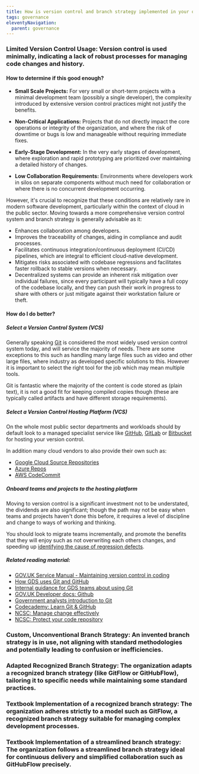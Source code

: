 ```yaml
---
title: How is version control and branch strategy implemented in your organization?
tags: governance
eleventyNavigation:
  parent: governance
---
```


### **Limited Version Control Usage:** Version control is used minimally, indicating a lack of robust processes for managing code changes and history.

#### How to determine if this good enough?

- **Small Scale Projects:** For very small or short-term projects with a minimal development team (possibly a single developer), the complexity introduced by extensive version control practices might not justify the benefits.

- **Non-Critical Applications:** Projects that do not directly impact the core operations or integrity of the organization, and where the risk of downtime or bugs is low and manageable without requiring immediate fixes.

- **Early-Stage Development:** In the very early stages of development, where exploration and rapid prototyping are prioritized over maintaining a detailed history of changes.

- **Low Collaboration Requirements:** Environments where developers work in silos on separate components without much need for collaboration or where there is no concurrent development occurring.

However, it's crucial to recognize that these conditions are relatively rare in modern software development, particularly within the context of cloud in the public sector. Moving towards a more comprehensive version control system and branch strategy is generally advisable as it:

- Enhances collaboration among developers.
- Improves the traceability of changes, aiding in compliance and audit processes.
- Facilitates continuous integration/continuous deployment (CI/CD) pipelines, which are integral to efficient cloud-native development.
- Mitigates risks associated with codebase regressions and facilitates faster rollback to stable versions when necessary.
- Decentralized systems can provide an inherent risk mitigation over individual failures, since every participant will typically have a full copy of the codebase locally, and they can push their work in progress to share with others or just mitigate against their workstation failure or theft.

#### How do I do better?

##### Select a Version Control System (VCS)

Generally speaking [Git](https://git-scm.com/) is considered the most widely used version control system today, and will service the majority of needs. There are some exceptions to this such as handling many large files such as video and other large files, where industry as developed specific solutions to this. However it is important to select the right tool for the job which may mean multiple tools.

Git is fantastic where the majority of the content is code stored as (plain text), it is not a good fit for keeping compiled copies though (these are typically called artifacts and have different storage requirements).

##### Select a Version Control Hosting Platform (VCS)

On the whole most public sector departments and workloads should by default look to a managed specialist service like [GitHub](https://github.com/), [GitLab](https://gitlab.com/) or [Bitbucket](https://bitbucket.org/) for hosting your version control.

In addition many cloud vendors to also provide their own such as:

- [Google Cloud Source Repositories](https://source.cloud.google.com)
- [Azure Repos](https://azure.microsoft.com/en-gb/products/devops/repos)
- [AWS CodeCommit](https://aws.amazon.com/codecommit/)

##### Onboard teams and projects to the hosting platform

Moving to version control is a significant investment not to be understated, the dividends are also significant; though the path may not be easy when teams and projects haven't done this before, it requires a level of discipline and change to ways of working and thinking.

You should look to migrate teams incrementally, and promote the benefits that they will enjoy such as not overwriting each others changes, and speeding up [identifying the cause of regression defects](https://martinfowler.com/bliki/DiffDebugging.html).

##### Related reading material:

- [GOV.UK Service Manual - Maintaining version control in coding](https://www.gov.uk/service-manual/technology/maintaining-version-control-in-coding)
- [How GDS uses Git and GitHub](https://technology.blog.gov.uk/2014/01/27/how-we-use-github/)
- [Internal guidance for GDS teams about using Git](https://gds-way.digital.cabinet-office.gov.uk/standards/source-code/working-with-git.html)
- [GOV.UK Developer docs: Github](https://docs.publishing.service.gov.uk/manual/github.html)
- [Government analysts introduction to Git](https://analysisfunction.civilservice.gov.uk/training/introduction-to-git/)
- [Codecademy: Learn Git & GitHub](https://www.codecademy.com/learn/learn-git)
- [NCSC: Manage change effectively](https://www.ncsc.gov.uk/collection/technology-assurance/principles-product-development/6-manage-change-effectively)
- [NCSC: Protect your code repository](https://www.ncsc.gov.uk/collection/developers-collection/principles/protect-your-code-repository)

### **Custom, Unconventional Branch Strategy:** An invented branch strategy is in use, not aligning with standard methodologies and potentially leading to confusion or inefficiencies.

### **Adapted Recognized Branch Strategy:** The organization adapts a recognized branch strategy (like GitFlow or GitHubFlow), tailoring it to specific needs while maintaining some standard practices.

### **Textbook Implementation of a recognized branch strategy:** The organization adheres strictly to a model such as GitFlow, a recognized branch strategy suitable for managing complex development processes.

### **Textbook Implementation of a streamlined branch strategy:** The organization follows a streamlined branch strategy ideal for continuous delivery and simplified collaboration such as GitHubFlow precisely.
